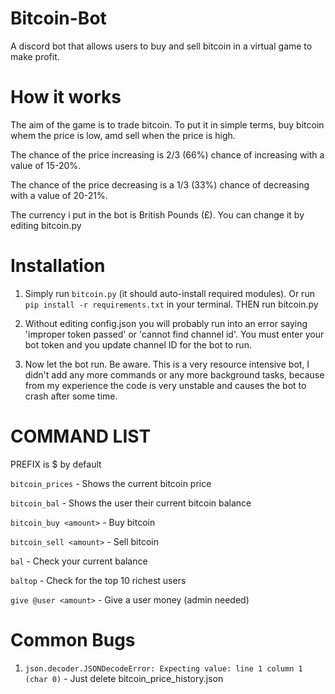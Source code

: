 # Bitcoin-Bot
A discord bot that allows users to buy and sell bitcoin in a virtual game to make profit.

# How it works

The aim of the game is to trade bitcoin. To put it in simple terms, buy bitcoin whem the price is low, amd sell when the price is high.

The chance of the price increasing is 2/3 (66%) chance of increasing with a value of 15-20%.

The chance of the price decreasing is a 1/3 (33%) chance of decreasing with a value of 20-21%.

The currency i put in the bot is British Pounds (£). You can change it by editing bitcoin.py

# Installation

1. Simply run `bitcoin.py` (it should auto-install required modules). Or run `pip install -r requirements.txt` in your terminal. THEN run bitcoin.py

2. Without editing config.json you will probably run into an error saying 'improper token passed' or 'cannot find channel id'. You must enter your bot token and you update channel ID for the bot to run.

3. Now let the bot run. Be aware. This is a very resource intensive bot, I didn't add any more commands or any more background tasks, because from my experience the code is very unstable and causes the bot to crash after some time.

# COMMAND LIST

PREFIX is $ by default

`bitcoin_prices` - Shows the current bitcoin price

`bitcoin_bal` - Shows the user their current bitcoin balance

`bitcoin_buy <amount>` - Buy bitcoin

`bitcoin_sell <amount>` - Sell bitcoin

`bal` - Check your current balance

`baltop` - Check for the top 10 richest users

`give @user <amount>` - Give a user money (admin needed)

# Common Bugs

1. `json.decoder.JSONDecodeError: Expecting value: line 1 column 1 (char 0)` - Just delete bitcoin_price_history.json
